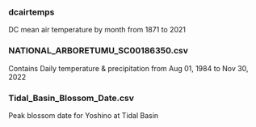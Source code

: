 ### dcairtemps
DC mean air temperature by month from 1871 to 2021

### NATIONAL_ARBORETUMU_SC00186350.csv
Contains Daily temperature & precipitation from Aug 01, 1984 to Nov 30, 2022

### Tidal_Basin_Blossom_Date.csv
Peak blossom date for Yoshino at Tidal Basin
